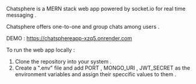 Chatsphere is a MERN stack web app powered by socket.io for real time messaging . 

Chatsphere offers one-to-one and group chats among users .

DEMO : https://chatsphereapp-xzq5.onrender.com

To run the web app locally :
  1) Clone the repository into your system .
  2) Create a ".env" file and add PORT , MONGO_URI , JWT_SECRET as the environment variables and assign their speccific values to them .
